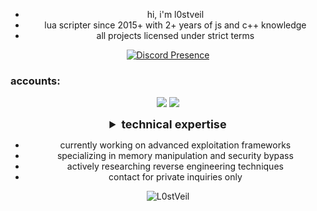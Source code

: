 <div align="center">

- hi, i'm l0stveil
- lua scripter since 2015+ with 2+ years of js and c++ knowledge
- all projects licensed under strict terms

[![Discord Presence](https://lanyard.cnrad.dev/api/:1311743263241277462)](https://discord.com/users/:1311743263241277462)

</div>

<h3>accounts:</h3>
<p align="center">
   <a href="https://discord.com/users/1311743263241277462" target="_blank"><img src="https://img.shields.io/badge/discord%20-7289DA.svg?&style=for-the-badge&logo=discord&logoColor=white"></a>
   <a href="https://github.com/L0stVeil" target="_blank"><img src="https://img.shields.io/badge/GitHub%20-191717.svg?&style=for-the-badge&logo=github&logoColor=white"></a>
</p>

<details align="center">
  <summary style="font-weight: bold; font-size: 18px">technical expertise</summary>
   <code><img height="20" src="https://raw.githubusercontent.com/github/explore/80688e429a7d4ef2fca1e82350fe8e3517d3494d/topics/lua/lua.png"></code>
   <code><img height="20" src="https://raw.githubusercontent.com/github/explore/80688e429a7d4ef2fca1e82350fe8e3517d3494d/topics/javascript/javascript.png"></code>
   <code><img height="20" src="https://raw.githubusercontent.com/github/explore/80688e429a7d4ef2fca1e82350fe8e3517d3494d/topics/cpp/cpp.png"></code>
   <code><img height="20" src="https://raw.githubusercontent.com/github/explore/80688e429a7d4ef2fca1e82350fe8e3517d3494d/topics/python/python.png"></code>
   <code><img height="20" src="https://raw.githubusercontent.com/github/explore/80688e429a7d4ef2fca1e82350fe8e3517d3494d/topics/nodejs/nodejs.png"></code>
   <code><img height="20" src="https://raw.githubusercontent.com/github/explore/80688e429a7d4ef2fca1e82350fe8e3517d3494d/topics/visual-studio-code/visual-studio-code.png"></code>
</details>

<div align="center">
   
- currently working on advanced exploitation frameworks
- specializing in memory manipulation and security bypass
- actively researching reverse engineering techniques
- contact for private inquiries only

<img src="https://komarev.com/ghpvc/?username=L0stVeil&label=profile%20visits&color=0b04c7" alt="L0stVeil" />

</div>
